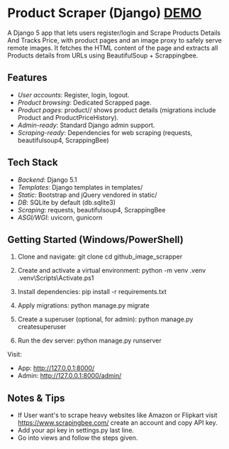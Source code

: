 # Product Scraper (Django) [DEMO](https://product-scrapper-gjlp.onrender.com/)

A Django 5 app that lets users register/login and Scrape Products Details And Tracks Price, with product pages and an image proxy to safely serve remote images. It fetches the HTML content of the page and extracts all Products details from URLs using BeautifulSoup + Scrappingbee.


## Features

- *User accounts*: Register, login, logout.
- *Product browsing*: Dedicated Scrapped page.
- *Product pages*: product/<id>/ shows product details (migrations include Product and ProductPriceHistory).
- *Admin-ready*: Standard Django admin support.
- *Scraping-ready*: Dependencies for web scraping (requests, beautifulsoup4, ScrappingBee)

## Tech Stack

- *Backend*: Django 5.1
- *Templates*: Django templates in templates/
- *Static*: Bootstrap and jQuery vendored in static/
- *DB*: SQLite by default (db.sqlite3)
- *Scraping*: requests, beautifulsoup4, ScrappingBee
- *ASGI/WGI*: uvicorn, gunicorn

## Getting Started (Windows/PowerShell)

1) Clone and navigate:
git clone <this-repo-url>
cd github_image_scrapper


2) Create and activate a virtual environment:
python -m venv .venv
.venv\Scripts\Activate.ps1


3) Install dependencies:
pip install -r requirements.txt


4) Apply migrations:
python manage.py migrate


6) Create a superuser (optional, for admin):
python manage.py createsuperuser


7) Run the dev server:
python manage.py runserver


Visit:
- App: http://127.0.0.1:8000/
- Admin: http://127.0.0.1:8000/admin/

## Notes & Tips
- If User want's to scrape heavy websites like Amazon or Flipkart visit https://www.scrapingbee.com/ create an account and copy API key.
- Add your api key in settings.py last line.
- Go into views and follow the steps given.


